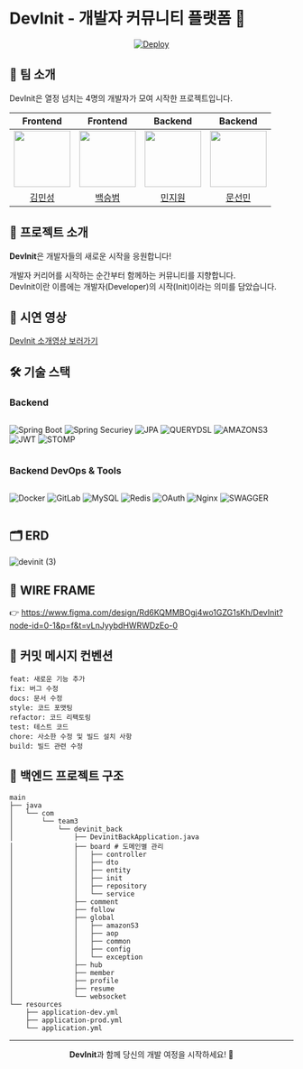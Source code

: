 # DevInit - 개발자 커뮤니티 플랫폼 🚀

<div align="center">

[![Deploy](https://img.shields.io/badge/DevInit-배포_링크-4285F4?style=for-the-badge&logo=google-chrome&logoColor=white)](http://34.64.72.48/)

</div>

## 👥 팀 소개
DevInit은 열정 넘치는 4명의 개발자가 모여 시작한 프로젝트입니다.

|Frontend|Frontend|Backend|Backend|
|:------:|:------:|:------:|:------:|
|[<img src="https://avatars.githubusercontent.com/u/78842816?v=4" width="100px">](https://github.com/min-s9709)|[<img src="https://avatars.githubusercontent.com/u/74394824?v=4" width="100px">](https://github.com/seung365)|[<img src="https://avatars.githubusercontent.com/u/49359846?v=4" width="100px">](https://github.com/jiwon2030)|[<img src="https://avatars.githubusercontent.com/u/77718648?v=4" width="100px">](https://github.com/moonsunmean)|
|[김민성](https://github.com/min-s9709)|[백승범](https://github.com/seung365)|[민지원](https://github.com/jiwon2030)|[문선민](https://github.com/moonsunmean)|

## 📌 프로젝트 소개

**DevInit**은 개발자들의 새로운 시작을 응원합니다!

개발자 커리어를 시작하는 순간부터 함께하는 커뮤니티를 지향합니다. <br>
DevInit이란 이름에는 개발자(Developer)의 시작(Init)이라는 의미를 담았습니다.

## 🎥 시연 영상
[DevInit 소개영상 보러가기](https://www.youtube.com/watch?v=Q522KXwnJ3I)

## 🛠 기술 스택

### Backend

<div style="display: flex; flex-wrap: wrap; gap: 10px;">

![Spring Boot](https://img.shields.io/badge/Spring_Boot-6DB33F?style=for-the-badge&logo=spring-boot&logoColor=white)
![Spring Securiey](https://img.shields.io/badge/springsecurity-6DB33F?style=for-the-badge&logo=springsecurity&logoColor=white)
![JPA](https://img.shields.io/badge/jpa-6DB33F?style=for-the-badge&logo=jpa&logoColor=white)
![QUERYDSL](https://img.shields.io/badge/queryDSL-6DB33F?style=for-the-badge&logo=queryDSL&logoColor=white)
![AMAZONS3](https://img.shields.io/badge/amazons3-569A31?style=for-the-badge&logo=amazons3&logoColor=white)
![JWT](https://img.shields.io/badge/jsonwebtokens-000000?style=for-the-badge&logo=jsonwebtokens&logoColor=white)
![STOMP](https://img.shields.io/badge/STOMP-000000?style=for-the-badge&logo=null&logoColor=white)


</div>


### Backend DevOps & Tools
<div style="display: flex; flex-wrap: wrap; gap: 10px;">

![Docker](https://img.shields.io/badge/Docker-2496ED?style=for-the-badge&logo=docker&logoColor=white)
![GitLab](https://img.shields.io/badge/GitLab-330F63?style=for-the-badge&logo=gitlab&logoColor=white)
![MySQL](https://img.shields.io/badge/MySQL-4479A1?style=for-the-badge&logo=mysql&logoColor=white)
![Redis](https://img.shields.io/badge/Redis-DC382D?style=for-the-badge&logo=redis&logoColor=white)
![OAuth](https://img.shields.io/badge/OAuth-4285F4?style=for-the-badge&logo=google&logoColor=white)
![Nginx](https://img.shields.io/badge/Nginx-009639?style=for-the-badge&logo=nginx&logoColor=white)
![SWAGGER](https://img.shields.io/badge/swagger-85EA2D?style=for-the-badge&logo=swagger&logoColor=white)


</div>

## 🗂 ERD
![devinit (3)](https://github.com/user-attachments/assets/2d584c32-f1f2-4971-a2d0-09585cec062c)

## 🎨 WIRE FRAME

👉 https://www.figma.com/design/Rd6KQMMBOgj4wo1GZG1sKh/DevInit?node-id=0-1&p=f&t=vLnJyybdHWRWDzEo-0
  


## 📝 커밋 메시지 컨벤션
```
feat: 새로운 기능 추가
fix: 버그 수정
docs: 문서 수정
style: 코드 포맷팅
refactor: 코드 리팩토링
test: 테스트 코드
chore: 사소한 수정 및 빌드 설치 사항
build: 빌드 관련 수정
```

## 📁 백엔드 프로젝트 구조

```
main
├── java
│   └── com
│       └── team3
│           └── devinit_back
│               ├── DevinitBackApplication.java
│               ├── board # 도메인별 관리
│               │   ├── controller
│               │   ├── dto
│               │   ├── entity
│               │   ├── init
│               │   ├── repository
│               │   └── service
│               ├── comment
│               ├── follow
│               ├── global
│               │   ├── amazonS3
│               │   ├── aop
│               │   ├── common
│               │   ├── config
│               │   └── exception
│               ├── hub
│               ├── member
│               ├── profile
│               ├── resume
│               └── websocket
└── resources
    ├── application-dev.yml
    ├── application-prod.yml
    └── application.yml
```

---
<div align="center">
  
**DevInit**과 함께 당신의 개발 여정을 시작하세요! 🚀

</div>
